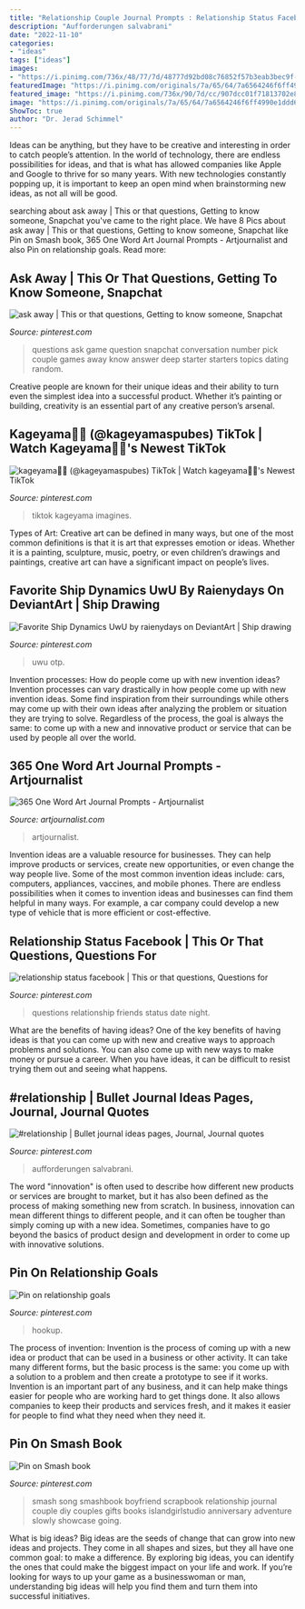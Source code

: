 ```yaml
---
title: "Relationship Couple Journal Prompts : Relationship Status Facebook"
description: "Aufforderungen salvabrani"
date: "2022-11-10"
categories:
- "ideas"
tags: ["ideas"]
images:
- "https://i.pinimg.com/736x/48/77/7d/48777d92bd08c76852f57b3eab3bec9f--photo-book-ideas-for-boyfriend-smash-book-for-boyfriend.jpg"
featuredImage: "https://i.pinimg.com/originals/7a/65/64/7a6564246f6ff4990e1ddd6b4e7de33b.jpg"
featured_image: "https://i.pinimg.com/736x/90/7d/cc/907dcc01f71813702e851470fd61dd51.jpg"
image: "https://i.pinimg.com/originals/7a/65/64/7a6564246f6ff4990e1ddd6b4e7de33b.jpg"
ShowToc: true
author: "Dr. Jerad Schimmel"
---
```



Ideas can be anything, but they have to be creative and interesting in order to catch people’s attention. In the world of technology, there are endless possibilities for ideas, and that is what has allowed companies like Apple and Google to thrive for so many years. With new technologies constantly popping up, it is important to keep an open mind when brainstorming new ideas, as not all will be good.

	

		
searching about ask away | This or that questions, Getting to know someone, Snapchat you've came to the right place. We have 8 Pics about ask away | This or that questions, Getting to know someone, Snapchat like Pin on Smash book, 365 One Word Art Journal Prompts - Artjournalist and also Pin on relationship goals. Read more:
		
    
## Ask Away | This Or That Questions, Getting To Know Someone, Snapchat

<img loading=lazy src="https://i.pinimg.com/736x/a8/98/cd/a898cd46ae2b118953eec6cc35d616d0--couple-questions-ask-me-questions.jpg" onerror="this.onerror=null;this.src='https://tse1.mm.bing.net/th?id=OIP.b88_rePeqE4c8pSMXLqctgHaHZ&amp;pid=15.1';" alt="ask away | This or that questions, Getting to know someone, Snapchat">

_Source: pinterest.com_

>questions ask game question snapchat conversation number pick couple games away know answer deep starter starters topics dating random. 

	

Creative people are known for their unique ideas and their ability to turn even the simplest idea into a successful product. Whether it’s painting or building, creativity is an essential part of any creative person’s arsenal.

    
## Kageyama🥡🤍 (@kageyamaspubes) TikTok | Watch Kageyama🥡🤍&#039;s Newest TikTok

<img loading=lazy src="https://i.pinimg.com/736x/90/7d/cc/907dcc01f71813702e851470fd61dd51.jpg" onerror="this.onerror=null;this.src='https://tse3.mm.bing.net/th?id=OIP.o-d2Xovrp4UEF0WuZe5KcwHaNK&amp;pid=15.1';" alt="kageyama🥡🤍 (@kageyamaspubes) TikTok | Watch kageyama🥡🤍&#039;s Newest TikTok">

_Source: pinterest.com_

>tiktok kageyama imagines. 

	

Types of Art:
Creative art can be defined in many ways, but one of the most common definitions is that it is art that expresses emotion or ideas. Whether it is a painting, sculpture, music, poetry, or even children’s drawings and paintings, creative art can have a significant impact on people’s lives.

    
## Favorite Ship Dynamics UwU By Raienydays On DeviantArt | Ship Drawing

<img loading=lazy src="https://i.pinimg.com/736x/c7/31/c8/c731c84b40e9b8d1daaaf0f9c2232746.jpg" onerror="this.onerror=null;this.src='https://tse2.mm.bing.net/th?id=OIP.adK2Dpn7q6lrjAvmKzgfqAHaFj&amp;pid=15.1';" alt="Favorite Ship Dynamics UwU by raienydays on DeviantArt | Ship drawing">

_Source: pinterest.com_

>uwu otp. 

	

Invention processes: How do people come up with new invention ideas?
Invention processes can vary drastically in how people come up with new invention ideas. Some find inspiration from their surroundings while others may come up with their own ideas after analyzing the problem or situation they are trying to solve. Regardless of the process, the goal is always the same: to come up with a new and innovative product or service that can be used by people all over the world.

    
## 365 One Word Art Journal Prompts - Artjournalist

<img loading=lazy src="https://artjournalist.com/wp-content/uploads/2018/04/one-word-artjournaling-prompts.jpg" onerror="this.onerror=null;this.src='https://tse2.mm.bing.net/th?id=OIP.LcVvlWpMJ7DunlWDoKLB3AHaD4&amp;pid=15.1';" alt="365 One Word Art Journal Prompts - Artjournalist">

_Source: artjournalist.com_

>artjournalist. 

	

Invention ideas are a valuable resource for businesses. They can help improve products or services, create new opportunities, or even change the way people live. Some of the most common invention ideas include: cars, computers, appliances, vaccines, and mobile phones. There are endless possibilities when it comes to invention ideas and businesses can find them helpful in many ways. For example, a car company could develop a new type of vehicle that is more efficient or cost-effective.

    
## Relationship Status Facebook | This Or That Questions, Questions For

<img loading=lazy src="https://i.pinimg.com/736x/d8/c1/51/d8c1518a2399f592563b10ce5fcd2f6c.jpg" onerror="this.onerror=null;this.src='https://tse1.mm.bing.net/th?id=OIP.Z8eevk5uLlt6a9lVYH8BLAHaJ3&amp;pid=15.1';" alt="relationship status facebook | This or that questions, Questions for">

_Source: pinterest.com_

>questions relationship friends status date night. 

	

What are the benefits of having ideas?
One of the key benefits of having ideas is that you can come up with new and creative ways to approach problems and solutions. You can also come up with new ways to make money or pursue a career. When you have ideas, it can be difficult to resist trying them out and seeing what happens.

    
## #relationship | Bullet Journal Ideas Pages, Journal, Journal Quotes

<img loading=lazy src="https://i.pinimg.com/originals/79/9d/fa/799dfaa68fc976a4bd6f4e8da358e61a.jpg" onerror="this.onerror=null;this.src='https://tse2.mm.bing.net/th?id=OIP.3Omte7ivuhvDqUVv4I1C3QHaJ3&amp;pid=15.1';" alt="#relationship | Bullet journal ideas pages, Journal, Journal quotes">

_Source: pinterest.com_

>aufforderungen salvabrani. 

	

The word "innovation" is often used to describe how different new products or services are brought to market, but it has also been defined as the process of making something new from scratch. In business, innovation can mean different things to different people, and it can often be tougher than simply coming up with a new idea. Sometimes, companies have to go beyond the basics of product design and development in order to come up with innovative solutions.

    
## Pin On Relationship Goals

<img loading=lazy src="https://i.pinimg.com/originals/7a/65/64/7a6564246f6ff4990e1ddd6b4e7de33b.jpg" onerror="this.onerror=null;this.src='https://tse3.mm.bing.net/th?id=OIP.Ivo8-UhOU2ZS4EJNA5El9QHaLH&amp;pid=15.1';" alt="Pin on relationship goals">

_Source: pinterest.com_

>hookup. 

	

The process of invention:
Invention is the process of coming up with a new idea or product that can be used in a business or other activity. It can take many different forms, but the basic process is the same: you come up with a solution to a problem and then create a prototype to see if it works.
Invention is an important part of any business, and it can help make things easier for people who are working hard to get things done. It also allows companies to keep their products and services fresh, and it makes it easier for people to find what they need when they need it.

    
## Pin On Smash Book

<img loading=lazy src="https://i.pinimg.com/736x/48/77/7d/48777d92bd08c76852f57b3eab3bec9f--photo-book-ideas-for-boyfriend-smash-book-for-boyfriend.jpg" onerror="this.onerror=null;this.src='https://tse1.mm.bing.net/th?id=OIP.IBu9w01nKKhNSWLfAGuS5AHaFj&amp;pid=15.1';" alt="Pin on Smash book">

_Source: pinterest.com_

>smash song smashbook boyfriend scrapbook relationship journal couple diy couples gifts books islandgirlstudio anniversary adventure slowly showcase going. 

	

What is big ideas?
Big ideas are the seeds of change that can grow into new ideas and projects. They come in all shapes and sizes, but they all have one common goal: to make a difference. By exploring big ideas, you can identify the ones that could make the biggest impact on your life and work. If you’re looking for ways to up your game as a businesswoman or man, understanding big ideas will help you find them and turn them into successful initiatives.


